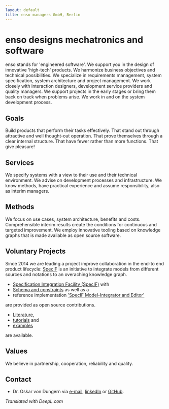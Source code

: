 ```yaml
---
layout: default
title: enso managers GmbH, Berlin
---
```

# enso designs mechatronics and software

enso stands for 'engineered software'. 
We support you in the design of innovative 'high-tech' products. We harmonize business objectives and technical possibilities. 
We specialize in requirements management, system specification, system architecture and project management. 
We work closely with interaction designers, development service providers and quality managers. 
We support projects in the early stages or bring them back on track when problems arise. 
We work in and on the system development process.

## Goals

Build products that perform their tasks effectively. That stand out through attractive and well thought-out operation. That prove themselves through a clear internal structure. That have fewer rather than more functions. That give pleasure!﻿

## Services

We specify systems with a view to their use and their technical environment.
We advise on development processes and infrastructure.
We know methods, have practical experience and assume responsibility, also as interim managers.

## Methods

We focus on use cases, system architecture, benefits and costs.
Comprehensible interim results create the conditions for continuous and targeted improvement.
We employ innovative tooling based on knowledge graphs that is made available as open source software.

## Voluntary Projects

Since 2014 we are leading a project improve collaboration in the end-to end product lifecycle: [SpecIF](https://specif.de) is an initiative to integrate models from different sources and notations to an overaching knowledge graph. 
- [Specification Integration Facility (SpecIF)](https://github.com/GfSE/SpecIF) with
- [Schema and constraints](https://github.com/GfSE/SpecIF-Schema) as well as a 
- reference implementation ['SpecIF Model-Integrator and Editor'](https://github.com/GfSE/SpecIF-Viewer) 

are provided as open source contributions. 

- [Literature](https://specif.de/en/#literature), 
- [tutorials](https://github.com/GfSE/SpecIF/tree/master/tutorials/v1.0) and 
- [examples](https://specif.de/en/#examples) 

are available.

## Values

We believe in partnership, cooperation, reliability and quality.

## Contact
- Dr. Oskar von Dungern via [e-mail](mailto:od@enso-managers.de), [linkedIn](https://www.linkedin.com/in/odungern/) or [GitHub](https://github.com/odungern).


*Translated with DeepL.com*

